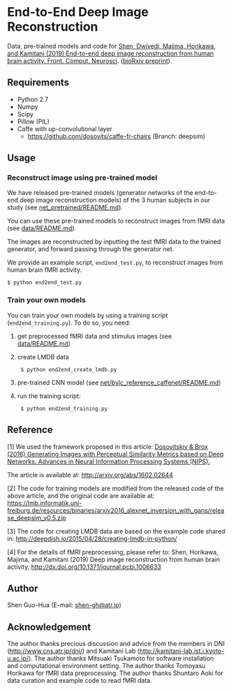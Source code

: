 # End-to-End Deep Image Reconstruction

Data, pre-trained models and code for [Shen, Dwivedi, Majima, Horikawa, and Kamitani (2019) End-to-end deep image reconstruction from human brain activity. Front. Comput. Neurosci](https://www.frontiersin.org/articles/10.3389/fncom.2019.00021/full). ([bioRxiv preprint](https://www.biorxiv.org/content/10.1101/272518v1)).

## Requirements

- Python 2.7
- Numpy 
- Scipy
- Pillow (PIL)
- Caffe with up-convolutional layer
    - https://github.com/dosovits/caffe-fr-chairs (Branch: deepsim)

## Usage

### Reconstruct image using pre-trained model

We have released pre-trained models (generator networks of the end-to-end deep image reconstruction models) of the 3 human subjects in our study (see [net_pretrained/README.md](net_pretrained/README.md)).

You can use these pre-trained models to reconstruct images from fMRI data (see [data/README.md](data/README.md)).

The images are reconstructed by inputting the test fMRI data to the trained generator, and forward passing through the generator net.

We provide an example script, `end2end_test.py`, to reconstruct images from human brain fMRI activity.

``` shellsession
$ python end2end_test.py
```

### Train your own models

You can train your own models by using a training script (`end2end_training.py`).
To do so, you need:

1. get preprocessed fMRI data and stimulus images (see [data/README.md](data/README.md))
2. create LMDB data

        $ python end2end_create_lmdb.py

3. pre-trained CNN model (see [net/bvlc_reference_caffenet/README.md](net/bvlc_reference_caffenet/README.md))
5. run the training script:

        $ python end2end_training.py

## Reference

[1] We used the framework proposed in this article: [Dosovitskiy & Brox (2016) Generating Images with Perceptual Similarity Metrics based on Deep Networks. Advances in Neural Information Processing Systems (NIPS).](http://lmb.informatik.uni-freiburg.de//Publications/2016/DB16c)

The article is available at: http://arxiv.org/abs/1602.02644

[2] The code for training models are modified from the released code of the above article, and the original code are available at: https://lmb.informatik.uni-freiburg.de/resources/binaries/arxiv2016_alexnet_inversion_with_gans/release_deepsim_v0.5.zip

[3] The code for creating LMDB data are based on the example code shared in: http://deepdish.io/2015/04/28/creating-lmdb-in-python/

[4] For the details of fMRI preprocessing, please refer to: Shen, Horikawa, Majima, and Kamitani (2019) Deep image reconstruction from human brain activity, http://dx.doi.org/10.1371/journal.pcbi.1006633

## Author

Shen Guo-Hua (E-mail: shen-gh@atr.jp)

## Acknowledgement

The author thanks precious discussion and advice from the members in DNI (http://www.cns.atr.jp/dni/) and Kamitani Lab (http://kamitani-lab.ist.i.kyoto-u.ac.jp/).
The author thanks Mitsuaki Tsukamoto for software installation and computational environment setting.
The author thanks Tomoyasu Horikawa for fMRI data preprocessing.
The author thanks Shuntaro Aoki for data curation and example code to read fMRI data.
